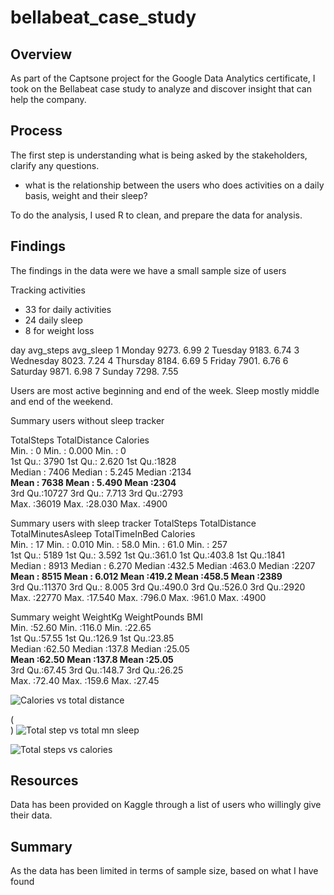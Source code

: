 # bellabeat_case_study


## Overview 

As part of the Captsone project for the Google Data Analytics certificate, I
took on the Bellabeat case study to analyze and discover insight that can help the 
company. 

## Process 

The first step is understanding what is being asked by the stakeholders, clarify any
questions. 
* what is the relationship between the users who does activities on a daily basis, weight and their sleep?

To do the analysis, I used R to clean, and prepare the data for analysis.


## Findings 

The findings in the data were we have a small sample size of users

Tracking activities 
* 33 for daily activities 
* 24 daily sleep 
* 8 for weight loss

day       avg_steps avg_sleep
  <ord>         <dbl>     <dbl>
1 Monday        9273.      6.99
2 Tuesday       9183.      6.74
3 Wednesday     8023.      7.24
4 Thursday      8184.      6.69
5 Friday        7901.      6.76
6 Saturday      9871.      6.98
7 Sunday        7298.      7.55


Users are most active beginning and end of the week. 
Sleep mostly middle and end of the weekend.

Summary users without sleep tracker 

 TotalSteps    TotalDistance       Calories   
 Min.   :    0   Min.   : 0.000   Min.   :   0  
 1st Qu.: 3790   1st Qu.: 2.620   1st Qu.:1828  
 Median : 7406   Median : 5.245   Median :2134  
 **Mean   : 7638   Mean   : 5.490   Mean   :2304**  
 3rd Qu.:10727   3rd Qu.: 7.713   3rd Qu.:2793  
 Max.   :36019   Max.   :28.030   Max.   :4900  

Summary users with sleep tracker
TotalSteps    TotalDistance    TotalMinutesAsleep TotalTimeInBed     Calories   
 Min.   :   17   Min.   : 0.010   Min.   : 58.0      Min.   : 61.0   Min.   : 257  
 1st Qu.: 5189   1st Qu.: 3.592   1st Qu.:361.0      1st Qu.:403.8   1st Qu.:1841  
 Median : 8913   Median : 6.270   Median :432.5      Median :463.0   Median :2207  
 **Mean   : 8515   Mean   : 6.012   Mean   :419.2      Mean   :458.5   Mean   :2389**  
 3rd Qu.:11370   3rd Qu.: 8.005   3rd Qu.:490.0      3rd Qu.:526.0   3rd Qu.:2920  
 Max.   :22770   Max.   :17.540   Max.   :796.0      Max.   :961.0   Max.   :4900  

Summary weight 
 WeightKg      WeightPounds        BMI       
 Min.   :52.60   Min.   :116.0   Min.   :22.65  
 1st Qu.:57.55   1st Qu.:126.9   1st Qu.:23.85  
 Median :62.50   Median :137.8   Median :25.05  
 **Mean   :62.50   Mean   :137.8   Mean   :25.05**  
 3rd Qu.:67.45   3rd Qu.:148.7   3rd Qu.:26.25  
 Max.   :72.40   Max.   :159.6   Max.   :27.45  
 
 

![Calories vs total distance](https://user-images.githubusercontent.com/86452750/161884128-ebdfd206-c114-4be8-8484-008025d6103e.png)
  

(<br/>)
![Total step vs total mn sleep](https://user-images.githubusercontent.com/86452750/161884132-ca0217e6-13e9-4092-b73d-50799fe0f062.png)
  
  
![Total steps vs calories](https://user-images.githubusercontent.com/86452750/161884133-14e81bc6-f56a-4e87-b2c1-db0182f09c90.png)

  

## Resources
Data has been provided on Kaggle through a list of users who willingly give their data. 

## Summary

As the data has been limited in terms of sample size, based on what I have found 
